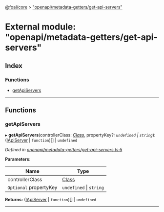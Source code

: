 [@foal/core](../README.md) > ["openapi/metadata-getters/get-api-servers"](../modules/_openapi_metadata_getters_get_api_servers_.md)

# External module: "openapi/metadata-getters/get-api-servers"

## Index

### Functions

* [getApiServers](_openapi_metadata_getters_get_api_servers_.md#getapiservers)

---

## Functions

<a id="getapiservers"></a>

###  getApiServers

▸ **getApiServers**(controllerClass: *[Class](_core_class_interface_.md#class)*, propertyKey?: *`undefined` \| `string`*): ([IApiServer](../interfaces/_openapi_interfaces_.iapiserver.md) \| `function`)[] \| `undefined`

*Defined in [openapi/metadata-getters/get-api-servers.ts:5](https://github.com/FoalTS/foal/blob/70cc46bd/packages/core/src/openapi/metadata-getters/get-api-servers.ts#L5)*

**Parameters:**

| Name | Type |
| ------ | ------ |
| controllerClass | [Class](_core_class_interface_.md#class) |
| `Optional` propertyKey | `undefined` \| `string` |

**Returns:** ([IApiServer](../interfaces/_openapi_interfaces_.iapiserver.md) \| `function`)[] \| `undefined`

___

